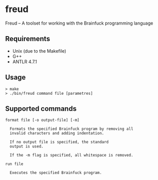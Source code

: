 # freud
Freud – A toolset for working with the Brainfuck programming language

## Requirements
- Unix (due to the Makefile)
- G++
- ANTLR 4.7.1

## Usage

```
> make
> ./bin/freud command file [parametres]
```

## Supported commands

```
format file [-o output-file] [-m]

  Formats the specified Brainfuck program by removing all
  invalid characters and adding indentation.

  If no output file is specified, the standard
  output is used.

  If the -m flag is specified, all whitespace is removed.
```
```
run file

  Executes the specified Brainfuck program.
```
